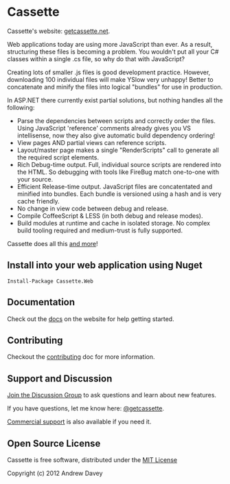 # Cassette

Cassette's website: [getcassette.net](http://getcassette.net).

Web applications today are using more JavaScript than ever. As a result, structuring these files is becoming a problem. You wouldn't put all your C# classes within a single .cs file, so why do that with JavaScript?

Creating lots of smaller .js files is good development practice. However, downloading 100 individual files will make YSlow very unhappy! Better to concatenate and minify the files into logical "bundles" for use in production.

In ASP.NET there currently exist partial solutions, but nothing handles all the following:

* Parse the dependencies between scripts and correctly order the files.
  Using JavaScript 'reference' comments already gives you VS intellisense, now they also give automatic build dependency ordering!
* View pages AND partial views can reference scripts.
* Layout/master page makes a single "RenderScripts" call to generate all the required script elements.
* Rich Debug-time output.
  Full, individual source scripts are rendered into the HTML. So debugging with tools like FireBug match one-to-one with your source.
* Efficient Release-time output.
  JavaScript files are concatentated and minified into bundles. Each bundle is versioned using a hash and is very cache friendly.
* No change in view code between debug and release.
* Compile CoffeeScript & LESS (in both debug and release modes).
* Build modules at runtime and cache in isolated storage.
  No complex build tooling required and medium-trust is fully supported.

Cassette does all this [and more](http://getcassette.net/benefits)!

## Install into your web application using Nuget ##

    Install-Package Cassette.Web

## Documentation ##

Check out the [docs](http://getcassette.net/documentation/getting-started) on the website for help getting started.

## Contributing ##

Checkout the [contributing](contributing.md) doc for more information.

## Support and Discussion ##

[Join the Discussion Group](http://groups.google.com/group/cassette) to ask questions and learn about new features.

If you have questions, let me know here: [@getcassette](http://twitter.com/getcassette).

[Commercial support](http://getcassette.net/support) is also available if you need it.

## Open Source License ##

Cassette is free software, distributed under the [MIT License](https://raw.github.com/andrewdavey/cassette/master/license.txt)

Copyright (c) 2012 Andrew Davey